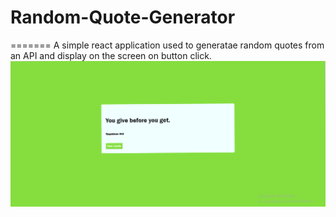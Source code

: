 
# Random-Quote-Generator
=======
A simple react application used to generatae random quotes from an API and display on the screen on button click.
![alt text](https://github.com/chandrikadalakoti2/Random-Quote-Generator/blob/main/Screenshot%20(162).png)

